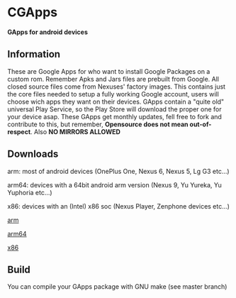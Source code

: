 # CGApps

**GApps for android devices**


Information
------------------

These are Google Apps for who want to install Google Packages on a custom rom.
Remember Apks and Jars files are prebuilt from Google.
All closed source files come from Nexuses' factory images.
This contains just the core files needed to setup a fully working Google account,
users will choose wich apps they want on their devices.
GApps contain a "quite old" universal Play Service, so the Play Store will download the proper one
for your device asap.
These GApps get monthly updates, fell free to fork and contribute to this, but remember,
**Opensource does not mean out-of-respect**.
Also **NO MIRRORS ALLOWED**

Downloads
------------------

arm: most of android devices (OnePlus One, Nexus 6, Nexus 5, Lg G3 etc...)

arm64: devices with a 64bit android arm version (Nexus 9, Yu Yureka, Yu Yuphoria etc...)

x86: devices with an (Intel) x86 soc (Nexus Player, Zenphone devices etc...)


[arm](https://github.com/AlexLartsev19/cgapps_lp/tree/builds/arm)

[arm64](https://github.com/AlexLartsev19/cgapps_lp/tree/builds/arm64)

[x86](https://github.com/AlexLartsev19/cgapps_lp/tree/builds/x86)

Build
-------------------

You can compile your GApps package with GNU make (see master branch)

